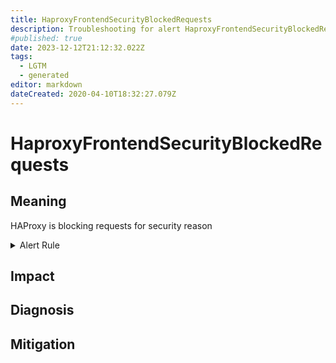 ```yaml
---
title: HaproxyFrontendSecurityBlockedRequests
description: Troubleshooting for alert HaproxyFrontendSecurityBlockedRequests
#published: true
date: 2023-12-12T21:12:32.022Z
tags: 
  - LGTM
  - generated
editor: markdown
dateCreated: 2020-04-10T18:32:27.079Z
---
```


# HaproxyFrontendSecurityBlockedRequests

## Meaning
[//]: # "Short paragraph that explains what the alert means"
HAProxy is blocking requests for security reason

<details>
  <summary>Alert Rule</summary>

{{% rule "haproxy/embedded-exporter-v2.yml" "HaproxyFrontendSecurityBlockedRequests" %}}

<!-- Rule when generated

```yaml
alert: HaproxyFrontendSecurityBlockedRequests
expr: sum by (proxy) (rate(haproxy_frontend_denied_connections_total[2m])) > 10
for: 2m
labels:
    severity: warning
annotations:
    summary: HAProxy frontend security blocked requests (instance {{ $labels.instance }})
    description: |-
        HAProxy is blocking requests for security reason
          VALUE = {{ $value }}
          LABELS = {{ $labels }}
    runbook: https://github.com/srerun/prometheus-alerts/blob/main/content/runbooks/embedded-exporter-v2/HaproxyFrontendSecurityBlockedRequests.md

```

-->

</details>


## Impact
[//]: # "What could / will happen if the alert is not addressed"



## Diagnosis
[//]: # "Steps to take to identify the cause of the problem"



## Mitigation
[//]: # "The steps necessary to resolve the alert"

